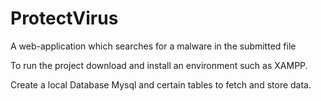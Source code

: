 # ProtectVirus
A web-application which searches for a malware in the submitted file


To run the project download and install an environment such as XAMPP.

Create a local Database Mysql and certain tables to fetch and store data.

